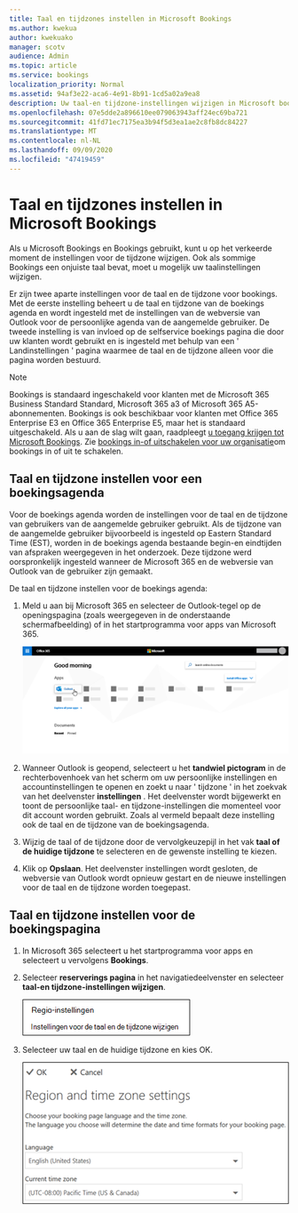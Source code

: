 ```yaml
---
title: Taal en tijdzones instellen in Microsoft Bookings
ms.author: kwekua
author: kwekuako
manager: scotv
audience: Admin
ms.topic: article
ms.service: bookings
localization_priority: Normal
ms.assetid: 94af3e22-aca6-4e91-8b91-1cd5a02a9ea8
description: Uw taal-en tijdzone-instellingen wijzigen in Microsoft bookings. Als er op het verkeerde moment Bookings worden gemaakt, kunnen Bookings worden ingesteld voor de verkeerde tijdzone.
ms.openlocfilehash: 07e5dde2a896610ee079063943aff24ec69ba721
ms.sourcegitcommit: 41fd71ec7175ea3b94f5d3ea1ae2c8fb8dc84227
ms.translationtype: MT
ms.contentlocale: nl-NL
ms.lasthandoff: 09/09/2020
ms.locfileid: "47419459"
---
```

# <a name="set-language-and-time-zones-in-microsoft-bookings"></a>Taal en tijdzones instellen in Microsoft Bookings

Als u Microsoft Bookings en Bookings gebruikt, kunt u op het verkeerde moment de instellingen voor de tijdzone wijzigen. Ook als sommige Bookings een onjuiste taal bevat, moet u mogelijk uw taalinstellingen wijzigen.

Er zijn twee aparte instellingen voor de taal en de tijdzone voor bookings. Met de eerste instelling beheert u de taal en tijdzone van de boekings agenda en wordt ingesteld met de instellingen van de webversie van Outlook voor de persoonlijke agenda van de aangemelde gebruiker. De tweede instelling is van invloed op de selfservice boekings pagina die door uw klanten wordt gebruikt en is ingesteld met behulp van een ' Landinstellingen ' pagina waarmee de taal en de tijdzone alleen voor die pagina worden bestuurd.

> [!NOTE]
> Bookings is standaard ingeschakeld voor klanten met de Microsoft 365 Business Standard Standard, Microsoft 365 a3 of Microsoft 365 A5-abonnementen. Bookings is ook beschikbaar voor klanten met Office 365 Enterprise E3 en Office 365 Enterprise E5, maar het is standaard uitgeschakeld. Als u aan de slag wilt gaan, raadpleegt [u toegang krijgen tot Microsoft Bookings](get-access.md). Zie [bookings in-of uitschakelen voor uw organisatie](turn-bookings-on-or-off.md)om bookings in of uit te schakelen.

## <a name="setting-language-and-time-zone-for-a-booking-calendar"></a>Taal en tijdzone instellen voor een boekingsagenda

Voor de boekings agenda worden de instellingen voor de taal en de tijdzone van gebruikers van de aangemelde gebruiker gebruikt. Als de tijdzone van de aangemelde gebruiker bijvoorbeeld is ingesteld op Eastern Standard Time (EST), worden in de boekings agenda bestaande begin-en eindtijden van afspraken weergegeven in het onderzoek. Deze tijdzone werd oorspronkelijk ingesteld wanneer de Microsoft 365 en de webversie van Outlook van de gebruiker zijn gemaakt.

De taal en tijdzone instellen voor de boekings agenda:

1. Meld u aan bij Microsoft 365 en selecteer de Outlook-tegel op de openingspagina (zoals weergegeven in de onderstaande schermafbeelding) of in het startprogramma voor apps van Microsoft 365.

   ![Afbeelding van Outlook-tegel op Microsoft 365-openingspagina](../media/bookings-outlook-tile.png)

1. Wanneer Outlook is geopend, selecteert u het **tandwiel pictogram** in de rechterbovenhoek van het scherm om uw persoonlijke instellingen en accountinstellingen te openen en zoekt u naar ' tijdzone ' in het zoekvak van het deelvenster **instellingen** . Het deelvenster wordt bijgewerkt en toont de persoonlijke taal- en tijdzone-instellingen die momenteel voor dit account worden gebruikt. Zoals al vermeld bepaalt deze instelling ook de taal en de tijdzone van de boekingsagenda.

1. Wijzig de taal of de tijdzone door de vervolgkeuzepijl in het vak **taal of de huidige tijdzone** te selecteren en de gewenste instelling te kiezen.

1. Klik op **Opslaan**. Het deelvenster instellingen wordt gesloten, de webversie van Outlook wordt opnieuw gestart en de nieuwe instellingen voor de taal en de tijdzone worden toegepast.

## <a name="setting-the-language-and-time-zone-for-the-booking-page"></a>Taal en tijdzone instellen voor de boekingspagina

1. In Microsoft 365 selecteert u het startprogramma voor apps en selecteert u vervolgens **Bookings**.

1. Selecteer **reserverings pagina** in het navigatiedeelvenster en selecteer **taal-en tijdzone-instellingen wijzigen**.

   ![Schermafbeelding: de koppeling taal-en tijdzone-instellingen wijzigen](../media/bookings-region-language-timezone-settings.png)

1. Selecteer uw taal en de huidige tijdzone en kies OK.

   ![Schermafbeelding: instellingen voor taal-en tijdzone](../media/bookings-region-timezone-settings.png)
